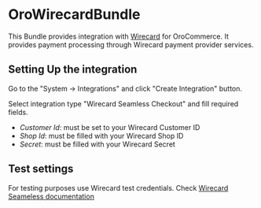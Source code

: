# OroWirecardBundle

This Bundle provides integration with [Wirecard](https://www.wirecard.com/) for OroCommerce.
It provides payment processing through Wirecard payment provider services.


## Setting Up the integration

Go to the "System -> Integrations" and click "Create Integration" button.

Select integration type "Wirecard Seamless Checkout" and fill required fields.
 
 - *Customer Id*: must be set to your Wirecard Customer ID 
 - *Shop Id*: must be filled with your Wirecard Shop ID
 - *Secret*: must be filled with your Wirecard Secret
 
## Test settings

For testing purposes use Wirecard test credentials. Check [Wirecard Seameless documentation](https://guides.wirecard.at/wcs:start)
